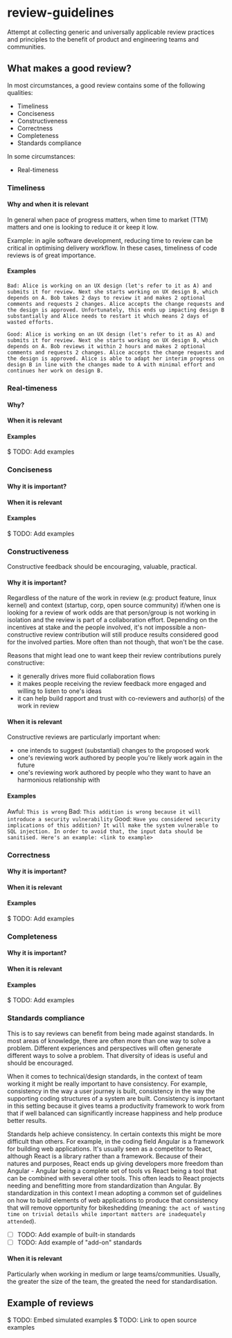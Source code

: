 # review-guidelines

Attempt at collecting generic and universally applicable review practices and principles to the benefit of product and engineering teams and communities.

## What makes a good review?

In most circumstances, a good review contains some of the following qualities:
 - Timeliness
 - Conciseness
 - Constructiveness
 - Correctness
 - Completeness
 - Standards compliance
 
 In some circumstances:
 - Real-timeness
 
### Timeliness
 
#### Why and when it is relevant

In general when pace of progress matters, when time to market (TTM) matters and one is looking to reduce it or keep it low.

Example: in agile software development, reducing time to review can be critical in optimising delivery workflow. In these cases, timeliness of code reviews is of great importance.

#### Examples

```
Bad: Alice is working on an UX design (let's refer to it as A) and submits it for review. Next she starts working on UX design B, which depends on A. Bob takes 2 days to review it and makes 2 optional comments and requests 2 changes. Alice accepts the change requests and the design is approved. Unfortunately, this ends up impacting design B substantially and Alice needs to restart it which means 2 days of wasted efforts.

Good: Alice is working on an UX design (let's refer to it as A) and submits it for review. Next she starts working on UX design B, which depends on A. Bob reviews it within 2 hours and makes 2 optional comments and requests 2 changes. Alice accepts the change requests and the design is approved. Alice is able to adapt her interim progress on design B in line with the changes made to A with minimal effort and continues her work on design B.
```

### Real-timeness
 
#### Why?

#### When it is relevant

#### Examples
$ TODO: Add examples

### Conciseness
 
#### Why it is important?

#### When it is relevant

#### Examples
$ TODO: Add examples

### Constructiveness

Constructive feedback should be encouraging, valuable, practical.
 
#### Why it is important?
Regardless of the nature of the work in review (e.g: product feature, linux kernel) and context (startup, corp, open source community) if/when one is looking for a review of work odds are that person/group is not working in isolation and the review is part of a collaboration effort. Depending on the incentives at stake and the people involved, it's not impossible a non-constructive review contribution will still produce results considered good for the involved parties. More often than not though, that won't be the case.

Reasons that might lead one to want keep their review contributions purely constructive:
 - it generally drives more fluid collaboration flows
 - it makes people receiving the review feedback more engaged and willing to listen to one's ideas
 - it can help build rapport and trust with co-reviewers and author(s) of the work in review

#### When it is relevant
Constructive reviews are particularly important when:
 - one intends to suggest (substantial) changes to the proposed work
 - one's reviewing work authored by people you're likely work again in the future
 - one's reviewing work authored by people who they want to have an harmonious relationship with

#### Examples
Awful: `This is wrong`
Bad: `This addition is wrong because it will introduce a security vulnerability`
Good: `Have you considered security implications of this addition? It will make the system vulnerable to SQL injection. In order to avoid that, the input data should be sanitised. Here's an example: <link to example>`

### Correctness
 
#### Why it is important?

#### When it is relevant

#### Examples
$ TODO: Add examples

### Completeness
 
#### Why it is important?

#### When it is relevant

#### Examples
$ TODO: Add examples

### Standards compliance

This is to say reviews can benefit from being made against standards. In most areas of knowledge, there are often more than one way to solve a problem. Different experiences and perspectives will often generate different ways to solve a problem. That diversity of ideas is useful and should be encouraged.

When it comes to technical/design standards, in the context of team working it might be really important to have consistency. For example, consistency in the way a user journey is built, consistency in the way the supporting coding structures of a system are built. Consistency is important in this setting because it gives teams a productivity framework to work from that if well balanced can significantly increase happiness and help produce better results.

Standards help achieve consistency. In certain contexts this might be more difficult than others. For example, in the coding field Angular is a framework for building web applications. It's usually seen as a competitor to React, although React is a library rather than a framework. Because of their natures and purposes, React ends up giving developers more freedom than Angular - Angular being a complete set of tools vs React being a tool that can be combined with several other tools. This often leads to React projects needing and benefitting more from standardization than Angular. By standardization in this context I mean adopting a common set of guidelines on how to build elements of web applications to produce that consistency that will remove opportunity for bikeshedding (meaning: `the act of wasting time on trivial details while important matters are inadequately attended`).

- [ ] TODO: Add example of built-in standards
- [ ] TODO: Add example of "add-on" standards

#### When it is relevant
Particularly when working in medium or large teams/communities. Usually, the greater the size of the team, the greated the need for standardisation.


## Example of reviews

$ TODO: Embed simulated examples
$ TODO: Link to open source examples
